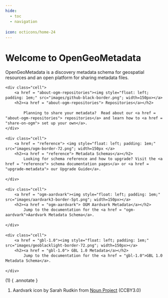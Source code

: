 ```yaml
---
hide:
  - toc
  - navigation

icon: octicons/home-24
---
```


# Welcome to OpenGeoMetadata

OpenGeoMetadata is a discovery metadata schema for geospatial resources and an open platform for sharing metadata files.


<div id="grid-line">

	<div class="cell">
		<a href = "about-ogm-repositories"><img style="float: left; padding: 1em;" src="images/github-black-border.png"; width=150px></a>
		<h2><a href = "about-ogm-repositories"> Repositories</a></h2>

	    	Planning to share your metadata?  Read about our <a href = "about-ogm-repositories"> repositories</a> and learn how to <a href = "share-on-ogm"> set up your own</a>.
	</div>

	<div class="cell">
		<a href = "reference"> <img style="float: left; padding: 1em;" src="images/ogm-border-72.png"; width=150px </a>
		<h2><a href = "reference"> Metadata Schemas</a></h2>
	    	Looking for schema reference and how to upgrade? Visit the <a href = "reference"> schema documentation pages</a> or <a href = "upgrade-metadata"> our Upgrade Guide</a>.

	</div>

	<div class="cell">
		<a href = "ogm-aardvark"><img style="float: left; padding: 1em;" src="images/aardvark3-border-5pt.png"; width=150px></a>
		<h2><a href = "ogm-aardvark"> OGM Aardvark Metadata</a></h2>
	    	Jump to the documentation for the <a href = "ogm-aardvark">Aardvark Metadata Schema</a>.

	</div>

	<div class="cell">
		<a href = "gbl-1.0"><img style="float: left; padding: 1em;" src="images/geoblacklight-border-72.png"; width=150px></a>
		<h2><a href = "gbl-1.0"> GBL 1.0 Metadata</a></h2>
	    	Jump to the documentation for the <a href = "gbl-1.0">GBL 1.0 Metadata Schema</a>.

	</div>

</div>

(1)
{ .annotate }

1.  Aardvark icon by Sarah Rudkin from [Noun Project](https://thenounproject.com/browse/icons/term/aardvark/) (CCBY3.0)

